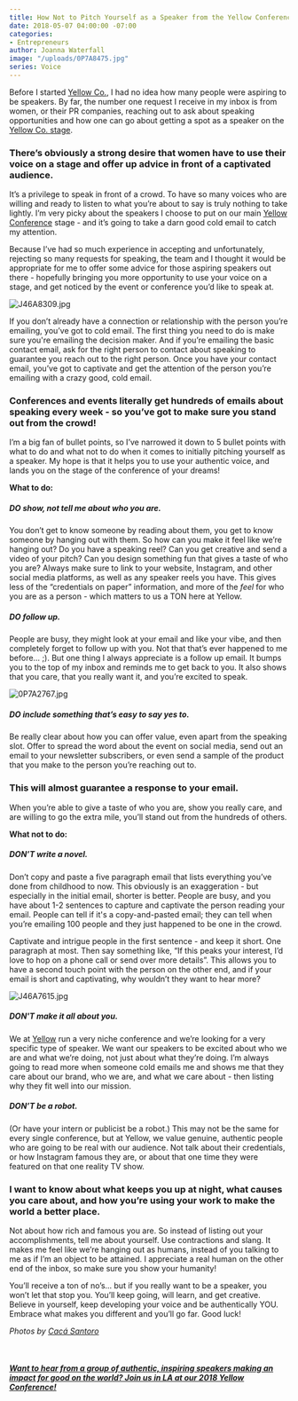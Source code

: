 ```yaml
---
title: How Not to Pitch Yourself as a Speaker from the Yellow Conference Founder
date: 2018-05-07 04:00:00 -07:00
categories:
- Entrepreneurs
author: Joanna Waterfall
image: "/uploads/0P7A8475.jpg"
series: Voice
---
```


Before I started [Yellow Co.](https://yellowco.co/conference/), I had no idea how many people were aspiring to be speakers. By far, the number one request I receive in my inbox is from women, or their PR companies, reaching out to ask about speaking opportunities and how one can go about getting a spot as a speaker on the [Yellow Co. stage](https://yellowco.co/conference/). 

### There’s obviously a strong desire that women have to use their voice on a stage and offer up advice in front of a captivated audience.

It’s a privilege to speak in front of a crowd. To have so many voices who are willing and ready to listen to what you’re about to say is truly nothing to take lightly. I’m very picky about the speakers I choose to put on our main [Yellow Conference](https://yellowco.co/conference/) stage - and it’s going to take a darn good cold email to catch my attention.

Because I’ve had so much experience in accepting and unfortunately, rejecting so many requests for speaking, the team and I thought it would be appropriate for me to offer some advice for those aspiring speakers out there - hopefully bringing you more opportunity to use your voice on a stage, and get noticed by the event or conference you’d like to speak at.  

![J46A8309.jpg](/uploads/J46A8309.jpg)

If you don’t already have a connection or relationship with the person you’re emailing, you’ve got to cold email. The first thing you need to do is make sure you're emailing the decision maker. And if you’re emailing the basic contact email, ask for the right person to contact about speaking to guarantee you reach out to the right person. Once you have your contact email, you’ve got to captivate and get the attention of the person you’re emailing with a crazy good, cold email. 

### Conferences and events literally get hundreds of emails about speaking every week - so you’ve got to make sure you stand out from the crowd!

I’m a big fan of bullet points, so I’ve narrowed it down to 5 bullet points with what to do and what not to do when it comes to initially pitching yourself as a speaker. My hope is that it helps you to use your authentic voice, and lands you on the stage of the conference of your dreams!

**What to do:**

##### DO show, not tell me about who you are. 

You don’t get to know someone by reading about them, you get to know someone by hanging out with them. So how can you make it feel like we’re hanging out? Do you have a speaking reel? Can you get creative and send a video of your pitch? Can you design something fun that gives a taste of who you are? Always make sure to link to your website, Instagram, and other social media platforms, as well as any speaker reels you have. This gives less of the “credentials on paper” information, and more of the _feel_ for who you are as a person - which matters to us a TON here at Yellow.

##### DO follow up. 

People are busy, they might look at your email and like your vibe, and then completely forget to follow up with you. Not that that’s ever happened to me before… ;). But one thing I always appreciate is a follow up email. It bumps you to the top of my inbox and reminds me to get back to you. It also shows that you care, that you really want it, and you’re excited to speak. 

![0P7A2767.jpg](/uploads/0P7A2767.jpg)

##### DO include something that’s easy to say yes to. 

Be really clear about how you can offer value, even apart from the speaking slot. Offer to spread the word about the event on social media, send out an email to your newsletter subscribers, or even send a sample of the product that you make to the person you’re reaching out to. 

### This will almost guarantee a response to your email. 

When you’re able to give a taste of who you are, show you really care, and are willing to go the extra mile, you’ll stand out from the hundreds of others.

**What not to do:**

##### DON’T write a novel. 

Don’t copy and paste a five paragraph email that lists everything you’ve done from childhood to now. This obviously is an exaggeration - but especially in the initial email, shorter is better. People are busy, and you have about 1-2 sentences to capture and captivate the person reading your email. People can tell if it's a copy-and-pasted email; they can tell when you’re emailing 100 people and they just happened to be one in the crowd. 

Captivate and intrigue people in the first sentence - and keep it short. One paragraph at most. Then say something like, “If this peaks your interest, I’d love to hop on a phone call or send over more details”. This allows you to have a second touch point with the person on the other end, and if your email is short and captivating, why wouldn’t they want to hear more?

![J46A7615.jpg](/uploads/J46A7615.jpg)

##### DON'T make it all about you. 

We at [Yellow](https://yellowco.co/conference/) run a very niche conference and we’re looking for a very specific type of speaker. We want our speakers to be excited about who we are and what we’re doing, not just about what they’re doing. I’m always going to read more when someone cold emails me and shows me that they care about our brand, who we are, and what we care about - then listing why they fit well into our mission. 

##### DON’T be a robot. 

(Or have your intern or publicist be a robot.) This may not be the same for every single conference, but at Yellow, we value genuine, authentic people who are going to be real with our audience. Not talk about their credentials, or how Instagram famous they are, or about that one time they were featured on that one reality TV show.

### I want to know about what keeps you up at night, what causes you care about, and how you’re using your work to make the world a better place. 

Not about how rich and famous you are. So instead of listing out your accomplishments, tell me about yourself. Use contractions and slang. It makes me feel like we’re hanging out as humans, instead of you talking to me as if I’m an object to be attained. I appreciate a real human on the other end of the inbox, so make sure you show your humanity!

You’ll receive a ton of no’s... but if you really want to be a speaker, you won’t let that stop you. You’ll keep going, will learn, and get creative. Believe in yourself, keep developing your voice and be authentically YOU. Embrace what makes you different and you’ll go far. Good luck!

_Photos by [Cacá Santoro](http://cacasantoro.com/)_

<br>

##### [Want to hear from a group of authentic, inspiring speakers making an impact for good on the world? Join us in LA at our 2018 Yellow Conference!](https://yellowco.co/conference/)